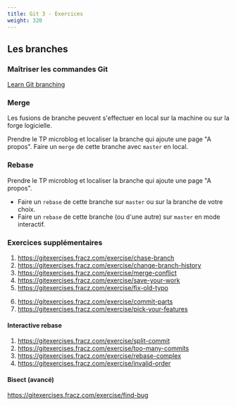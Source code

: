 ```yaml
---
title: Git 3 - Exercices
weight: 320
---
```


<!-- Le faire sur Github ET gitlab ? -->

## Les branches

<!-- Explore branches in: -->
<!-- https://github.com/spring-projects/spring-petclinic.git -->
<!-- https://github.com/miguelgrinberg/microblog -->

<!-- Git cherrypick du commit d'ajout de about dans TP2 -->

### Maîtriser les commandes Git

[Learn Git branching](https://learngitbranching.js.org/?locale=fr_FR)

### Merge

Les fusions de branche peuvent s'effectuer en local sur la machine ou sur la forge logicielle.

Prendre le TP microblog et localiser la branche qui ajoute une page "A propos". Faire un `merge` de cette branche avec `master` en local.

### Rebase

<!-- FIXME: précisions + tester -->

Prendre le TP microblog et localiser la branche qui ajoute une page "A propos".

- Faire un `rebase` de cette branche sur `master` ou sur la branche de votre choix.
- Faire un `rebase` de cette branche (ou d'une autre) sur `master` en mode interactif.

### Exercices supplémentaires

<!-- FIXME: could be split between 3 and 4 -->

1. https://gitexercises.fracz.com/exercise/chase-branch
2. https://gitexercises.fracz.com/exercise/change-branch-history
3. https://gitexercises.fracz.com/exercise/merge-conflict
4. https://gitexercises.fracz.com/exercise/save-your-work
5. https://gitexercises.fracz.com/exercise/fix-old-typo
<!-- FIXME: parler de git add -p -->
6. https://gitexercises.fracz.com/exercise/commit-parts
7. https://gitexercises.fracz.com/exercise/pick-your-features

#### Interactive rebase

1. https://gitexercises.fracz.com/exercise/split-commit
2. https://gitexercises.fracz.com/exercise/too-many-commits
3. https://gitexercises.fracz.com/exercise/rebase-complex
4. https://gitexercises.fracz.com/exercise/invalid-order

#### Bisect (avancé)

https://gitexercises.fracz.com/exercise/find-bug
